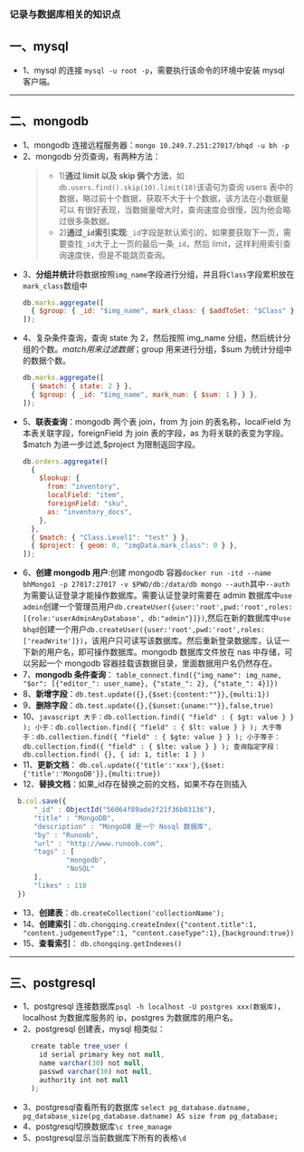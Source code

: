 ### 记录与数据库相关的知识点

## 一、mysql

- 1、mysql 的连接 `mysql -u root -p`，需要执行该命令的环境中安装 mysql 客户端。

---

## 二、mongodb

- 1、mongodb 连接远程服务器：`mongo 10.249.7.251:27017/bhqd -u bh -p`
- 2、mongodb 分页查询，有两种方法：
  > - 1)**通过 limit 以及 skip 俩个方法**，如`db.users.find().skip(10).limit(10)`该语句为查询 users 表中的数据，略过前十个数据，获取不大于十个数据，该方法在小数据量可以 有很好表现，当数据量增大时，查询速度会很慢，因为他会略过很多条数据。
  > - 2)**通过`_id`索引实现**:`_id`字段是默认索引的，如果要获取下一页，需要查找`_id`大于上一页的最后一条`_id`，然后 limit，这样利用索引查询速度快，但是不能跳页查询。
- 3、**分组并统计**将数据按照`img_name`字段进行分组，并且将`Class`字段累积放在`mark_class`数组中
  ```javascript
  db.marks.aggregate([
    { $group: { _id: "$img_name", mark_class: { $addToSet: "$Class" } } },
  ]);
  ```
- 4、复杂条件查询，查询 state 为 2，然后按照 img_name 分组，然后统计分组的个数。$match用来过滤数据；$group 用来进行分组，\$sum 为统计分组中的数据个数。
  ```javascript
  db.marks.aggregate([
    { $match: { state: 2 } },
    { $group: { _id: "$img_name", mark_num: { $sum: 1 } } },
  ]);
  ```
- 5、**联表查询**：mongodb 两个表 join，from 为 join 的表名称，localField 为本表关联字段，foreignField 为 join 表的字段，as 为将关联的表变为字段。\$match 为进一步过滤,\$project 为限制返回字段。
  ```javascript
  db.orders.aggregate([
    {
      $lookup: {
        from: "inventory",
        localField: "item",
        foreignField: "sku",
        as: "inventory_docs",
      },
    },
    { $match: { "Class.Level1": "test" } },
    { $project: { geom: 0, "imgData.mark_class": 0 } },
  ]);
  ```
- 6、**创建 mongodb 用户**:创建 mongodb 容器`docker run -itd --name bhMongo1 -p 27017:27017 -v $PWD/db:/data/db mongo --auth`其中`--auth`为需要认证登录才能操作数据库。需要认证登录时需要在 admin 数据库中`use admin`创建一个管理员用户`db.createUser({user:'root',pwd:'root',roles:[{role:'userAdminAnyDatabase', db:"admin"}]})`,然后在新的数据库中`use bhqd`创建一个用户`db.createUser({user:'root',pwd:'root',roles:['readWrite']})`，该用户只可读写该数据库。然后重新登录数据库，认证一下新的用户名，即可操作数据库。mongodb 数据库文件放在 nas 中存储，可以另起一个 mongodb 容器挂载该数据目录，里面数据用户名仍然存在。
- 7、**mongodb 条件查询**：
  `table_connect.find({"img_name": img_name, "$or": [{"editor_": user_name}, {"state_": 2}, {"state_": 4}]})`
- 8、**新增字段**：`db.test.update({},{$set:{content:""}},{multi:1})`
- 9、**删除字段**：`db.test.update({},{$unset:{uname:""}},false,true)`
- 10、`javascript 大于：db.collection.find({ "field" : { $gt: value } } ); 小于：db.collection.find({ "field" : { $lt: value } } ); 大于等于：db.collection.find({ "field" : { $gte: value } } ); 小于等于：db.collection.find({ "field" : { $lte: value } } ); 查询指定字段：db.collection.find( {}, { id: 1, title: 1 } )`
- 11、**更新文档**： `db.col.update({'title':'xxx'},{$set:{'title':'MongoDB'}},{multi:true})`
- 12、**替换文档**：如果_id存在替换之前的文档，如果不存在则插入
```javascript
  b.col.save({
      "_id" : ObjectId("56064f89ade2f21f36b03136"),
      "title" : "MongoDB",
      "description" : "MongoDB 是一个 Nosql 数据库",
      "by" : "Runoob",
      "url" : "http://www.runoob.com",
      "tags" : [
              "mongodb",
              "NoSQL"
      ],
      "likes" : 110
  })
````  

- 13、**创建表**：`db.createCollection('collectionName'); `
- 14、**创建索引**：`db.chongqing.createIndex({"content.title":1, "content.judgementType":1, "content.caseType":1},{background:true})`
- 15、**查看索引**： `db.chongqing.getIndexes()`

---

## 三、postgresql

- 1、postgresql 连接数据库`psql -h localhost -U postgres xxx(数据库)`，localhost 为数据库服务的 ip，postgres 为数据库的用户名。
- 2、postgresql 创建表，mysql 相类似：
  ```javascript
    create table tree_user (
      id serial primary key not null,
      name varchar(30) not null,
      passwd varchar(30) not null,
      authority int not null
    );
  ```
- 3、postgresql查看所有的数据库 `select pg_database.datname, pg_database_size(pg_database.datname) AS size from pg_database;`
- 4、postgresql切换数据库`\c tree_manage`
- 5、postgresql显示当前数据库下所有的表格`\d`
